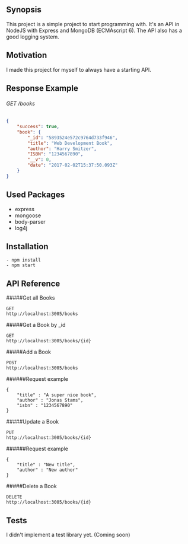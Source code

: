## Synopsis

This project is a simple project to start programming with. It's an API in NodeJS with Express and MongoDB (ECMAscript 6). The API also has a good logging system.


## Motivation

I made this project for myself to always have a starting API.

## Response Example
###### GET /books
```json
{
    "success": true,
    "book": {
        "_id": "5893524e572c9764d733f946",
        "title": "Web Development Book",
        "author": "Harry Smitzer",
        "ISBN": "1234567890",
        "__v": 0,
        "date": "2017-02-02T15:37:50.093Z"
    }
}
```


## Used Packages

- express
- mongoose
- body-parser
- log4j

## Installation

```
- npm install
- npm start
```

## API Reference


#####Get all Books
```
GET
http://localhost:3005/books
```
#####Get a Book by _id
```
GET
http://localhost:3005/books/{id}
```
#####Add a Book
```
POST
http://localhost:3005/books
```
######Request example
```
{
    "title" : "A super nice book",
    "author" : "Jonas Stams",
    "isbn" : "1234567890"
}
```
#####Update a Book
```
PUT
http://localhost:3005/books/{id}
```
######Request example
```
{
    "title" : "New title",
    "author" : "New author"
}
```
#####Delete a Book
```
DELETE
http://localhost:3005/books/{id}
```

## Tests

I didn't implement a test library yet. (Coming soon)

